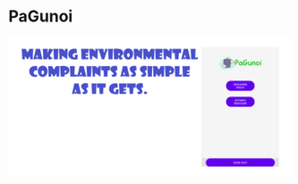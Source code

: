 # PaGunoi

![alt text](https://github.com/MoldovanG/PaGunoi/blob/master/PaGunoi/social_preview.png?raw=true)

